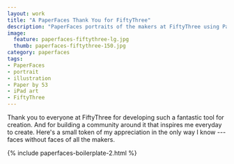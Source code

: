 ```yaml
---
layout: work
title: "A PaperFaces Thank You for FiftyThree"
description: "PaperFaces portraits of the makers at FiftyThree using Paper by 53 on an iPad."
image: 
  feature: paperfaces-fiftythree-lg.jpg
  thumb: paperfaces-fiftythree-150.jpg
category: paperfaces
tags: 
- PaperFaces
- portrait
- illustration
- Paper by 53
- iPad art
- FiftyThree
---
```


Thank you to everyone at FiftyThree for developing such a fantastic tool for creation. And for building a community around it that inspires me everyday to create. Here's a small token of my appreciation in the only way I know --- faces without faces of all the makers.

{% include paperfaces-boilerplate-2.html %}